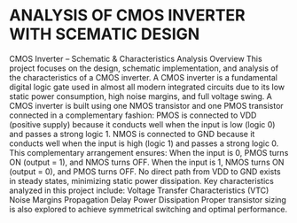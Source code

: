 # ANALYSIS OF CMOS INVERTER WITH SCEMATIC DESIGN

CMOS Inverter – Schematic & Characteristics Analysis
Overview
This project focuses on the design, schematic implementation, and analysis of the characteristics of a CMOS inverter. A CMOS inverter is a fundamental digital logic gate used in almost all modern integrated circuits due to its low static power consumption, high noise margins, and full voltage swing.
A CMOS inverter is built using one NMOS transistor and one PMOS transistor connected in a complementary fashion:
PMOS is connected to VDD (positive supply) because it conducts well when the input is low (logic 0) and passes a strong logic 1.
NMOS is connected to GND because it conducts well when the input is high (logic 1) and passes a strong logic 0.
This complementary arrangement ensures:
When the input is 0, PMOS turns ON (output = 1), and NMOS turns OFF.
When the input is 1, NMOS turns ON (output = 0), and PMOS turns OFF.
No direct path from VDD to GND exists in steady states, minimizing static power dissipation.
Key characteristics analyzed in this project include:
Voltage Transfer Characteristics (VTC)
Noise Margins
Propagation Delay
Power Dissipation
Proper transistor sizing is also explored to achieve symmetrical switching and optimal performance.
